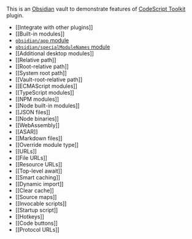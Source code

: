 This is an [Obsidian](https://obsidian.md/) vault to demonstrate features of [CodeScript Toolkit](https://github.com/mnaoumov/obsidian-codescript-toolkit/) plugin.

- [[Integrate with other plugins]]
- [[Built-in modules]]
- [`obsidian/app` module](./obsidian-app.md)
- [`obsidian/specialModuleNames` module](./obsidian-specialModuleNames.md)
- [[Additional desktop modules]]
- [[Relative path]]
- [[Root-relative path]]
- [[System root path]]
- [[Vault-root-relative path]]
- [[ECMAScript modules]]
- [[TypeScript modules]]
- [[NPM modules]]
- [[Node built-in modules]]
- [[JSON files]]
- [[Node binaries]]
- [[WebAssembly]]
- [[ASAR]]
- [[Markdown files]]
- [[Override module type]]
- [[URLs]]
- [[File URLs]]
- [[Resource URLs]]
- [[Top-level await]]
- [[Smart caching]]
- [[Dynamic import]]
- [[Clear cache]]
- [[Source maps]]
- [[Invocable scripts]]
- [[Startup script]]
- [[Hotkeys]]
- [[Code buttons]]
- [[Protocol URLs]]
